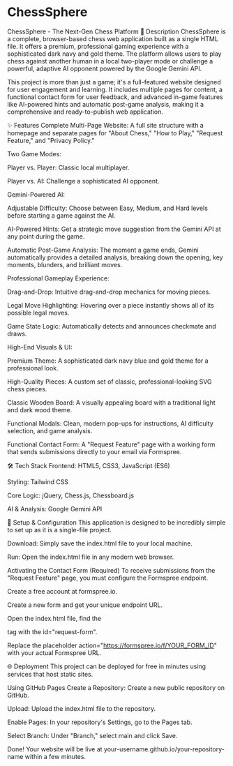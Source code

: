 # ChessSphere
ChessSphere - The Next-Gen Chess Platform
📖 Description
ChessSphere is a complete, browser-based chess web application built as a single HTML file. It offers a premium, professional gaming experience with a sophisticated dark navy and gold theme. The platform allows users to play chess against another human in a local two-player mode or challenge a powerful, adaptive AI opponent powered by the Google Gemini API.

This project is more than just a game; it's a full-featured website designed for user engagement and learning. It includes multiple pages for content, a functional contact form for user feedback, and advanced in-game features like AI-powered hints and automatic post-game analysis, making it a comprehensive and ready-to-publish web application.

✨ Features
Complete Multi-Page Website: A full site structure with a homepage and separate pages for "About Chess," "How to Play," "Request Feature," and "Privacy Policy."

Two Game Modes:

Player vs. Player: Classic local multiplayer.

Player vs. AI: Challenge a sophisticated AI opponent.

Gemini-Powered AI:

Adjustable Difficulty: Choose between Easy, Medium, and Hard levels before starting a game against the AI.

AI-Powered Hints: Get a strategic move suggestion from the Gemini API at any point during the game.

Automatic Post-Game Analysis: The moment a game ends, Gemini automatically provides a detailed analysis, breaking down the opening, key moments, blunders, and brilliant moves.

Professional Gameplay Experience:

Drag-and-Drop: Intuitive drag-and-drop mechanics for moving pieces.

Legal Move Highlighting: Hovering over a piece instantly shows all of its possible legal moves.

Game State Logic: Automatically detects and announces checkmate and draws.

High-End Visuals & UI:

Premium Theme: A sophisticated dark navy blue and gold theme for a professional look.

High-Quality Pieces: A custom set of classic, professional-looking SVG chess pieces.

Classic Wooden Board: A visually appealing board with a traditional light and dark wood theme.

Functional Modals: Clean, modern pop-ups for instructions, AI difficulty selection, and game analysis.

Functional Contact Form: A "Request Feature" page with a working form that sends submissions directly to your email via Formspree.

🛠️ Tech Stack
Frontend: HTML5, CSS3, JavaScript (ES6)

Styling: Tailwind CSS

Core Logic: jQuery, Chess.js, Chessboard.js

AI & Analysis: Google Gemini API

🚀 Setup & Configuration
This application is designed to be incredibly simple to set up as it is a single-file project.

Download: Simply save the index.html file to your local machine.

Run: Open the index.html file in any modern web browser.

Activating the Contact Form (Required)
To receive submissions from the "Request Feature" page, you must configure the Formspree endpoint.

Create a free account at formspree.io.

Create a new form and get your unique endpoint URL.

Open the index.html file, find the <form> tag with the id="request-form".

Replace the placeholder action="https://formspree.io/f/YOUR_FORM_ID" with your actual Formspree URL.

🌐 Deployment
This project can be deployed for free in minutes using services that host static sites.

Using GitHub Pages
Create a Repository: Create a new public repository on GitHub.

Upload: Upload the index.html file to the repository.

Enable Pages: In your repository's Settings, go to the Pages tab.

Select Branch: Under "Branch," select main and click Save.

Done! Your website will be live at your-username.github.io/your-repository-name within a few minutes.
